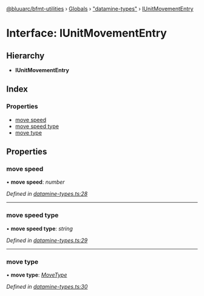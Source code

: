 [@bluuarc/bfmt-utilities](../README.md) › [Globals](../globals.md) › ["datamine-types"](../modules/_datamine_types_.md) › [IUnitMovementEntry](_datamine_types_.iunitmovemententry.md)

# Interface: IUnitMovementEntry

## Hierarchy

* **IUnitMovementEntry**

## Index

### Properties

* [move speed](_datamine_types_.iunitmovemententry.md#move-speed)
* [move speed type](_datamine_types_.iunitmovemententry.md#move-speed-type)
* [move type](_datamine_types_.iunitmovemententry.md#move-type)

## Properties

###  move speed

• **move speed**: *number*

*Defined in [datamine-types.ts:28](https://github.com/BluuArc/bfmt-utilities/blob/fb7f106/src/datamine-types.ts#L28)*

___

###  move speed type

• **move speed type**: *string*

*Defined in [datamine-types.ts:29](https://github.com/BluuArc/bfmt-utilities/blob/fb7f106/src/datamine-types.ts#L29)*

___

###  move type

• **move type**: *[MoveType](../enums/_datamine_types_.movetype.md)*

*Defined in [datamine-types.ts:30](https://github.com/BluuArc/bfmt-utilities/blob/fb7f106/src/datamine-types.ts#L30)*
